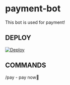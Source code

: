 # payment-bot
This bot is used for payment!

## DEPLOY
[![Deploy](https://www.herokucdn.com/deploy/button.svg)](https://heroku.com/deploy?template=https://github.com/Akbotmakersnew/Payment-Bot)

## COMMANDS

/pay - pay now🤩
